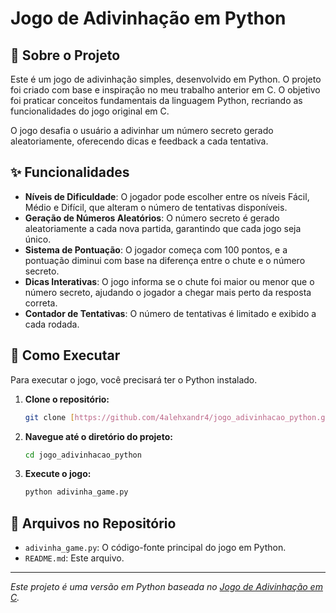 # Jogo de Adivinhação em Python

## 📖 Sobre o Projeto

Este é um jogo de adivinhação simples, desenvolvido em Python. O projeto foi criado com base e inspiração no meu trabalho anterior em C. O objetivo foi praticar conceitos fundamentais da linguagem Python, recriando as funcionalidades do jogo original em C.

O jogo desafia o usuário a adivinhar um número secreto gerado aleatoriamente, oferecendo dicas e feedback a cada tentativa.

## ✨ Funcionalidades

-   **Níveis de Dificuldade**: O jogador pode escolher entre os níveis Fácil, Médio e Difícil, que alteram o número de tentativas disponíveis.
-   **Geração de Números Aleatórios**: O número secreto é gerado aleatoriamente a cada nova partida, garantindo que cada jogo seja único.
-   **Sistema de Pontuação**: O jogador começa com 100 pontos, e a pontuação diminui com base na diferença entre o chute e o número secreto.
-   **Dicas Interativas**: O jogo informa se o chute foi maior ou menor que o número secreto, ajudando o jogador a chegar mais perto da resposta correta.
-   **Contador de Tentativas**: O número de tentativas é limitado e exibido a cada rodada.

## 🚀 Como Executar

Para executar o jogo, você precisará ter o Python instalado.

1.  **Clone o repositório:**
    ```sh
    git clone [https://github.com/4alehxandr4/jogo_adivinhacao_python.git](https://github.com/4alehxandr4/jogo_adivinhacao_python.git)
    ```

2.  **Navegue até o diretório do projeto:**
    ```sh
    cd jogo_adivinhacao_python
    ```

3.  **Execute o jogo:**
    ```sh
    python adivinha_game.py
    ```

## 📂 Arquivos no Repositório

-   `adivinha_game.py`: O código-fonte principal do jogo em Python.
-   `README.md`: Este arquivo.

---

*Este projeto é uma versão em Python baseada no [Jogo de Adivinhação em C](https://github.com/4alehxandr4/jogo_adivinhacao_c).*
